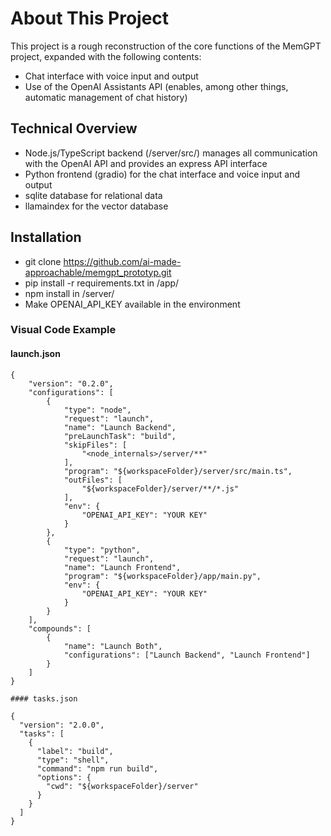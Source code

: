 # About This Project
This project is a rough reconstruction of the core functions of the MemGPT project, expanded with the following contents:
- Chat interface with voice input and output
- Use of the OpenAI Assistants API (enables, among other things, automatic management of chat history)

## Technical Overview
- Node.js/TypeScript backend (/server/src/) manages all communication with the OpenAI API and provides an express API interface
- Python frontend (gradio) for the chat interface and voice input and output
- sqlite database for relational data
- llamaindex for the vector database

## Installation
- git clone https://github.com/ai-made-approachable/memgpt_prototyp.git
- pip install -r requirements.txt in /app/
- npm install in /server/
- Make OPENAI_API_KEY available in the environment

### Visual Code Example
#### launch.json
```
{
    "version": "0.2.0",
    "configurations": [
        {
            "type": "node",
            "request": "launch",
            "name": "Launch Backend",
            "preLaunchTask": "build",
            "skipFiles": [
                "<node_internals>/server/**"
            ],
            "program": "${workspaceFolder}/server/src/main.ts",
            "outFiles": [
                "${workspaceFolder}/server/**/*.js"
            ],
            "env": {
                "OPENAI_API_KEY": "YOUR KEY"
            }
        },
        {
            "type": "python",
            "request": "launch",
            "name": "Launch Frontend",
            "program": "${workspaceFolder}/app/main.py",
            "env": {
                "OPENAI_API_KEY": "YOUR KEY"
            }
        }
    ],
    "compounds": [
        {
            "name": "Launch Both",
            "configurations": ["Launch Backend", "Launch Frontend"]
        }
    ]
}

#### tasks.json

{
  "version": "2.0.0",
  "tasks": [
    {
      "label": "build",
      "type": "shell",
      "command": "npm run build",
      "options": {
        "cwd": "${workspaceFolder}/server"
      }
    }
  ]
}
```
